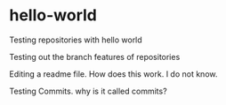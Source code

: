 # hello-world
Testing repositories with hello world

Testing out the branch features of repositories

Editing a readme file. How does this work. I do not know.

Testing Commits. why is it called commits?
